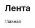 Лента
=======
<p class="tages">главная</p>

<script>
$('.rawhtml').append('<ul class="tages"></ul>');
    $.getJSON(
        '../articles.json',
        function(data) {
            j=-1
            for (var i in data) {
                var row = data[i];
                j++;                
                $('.tages').append('<li><a href="' + Object.keys(data)[j].replace('.md','.html') + '">' + row.title + '</a></li>');                                
            }

        }
    );    
</script>